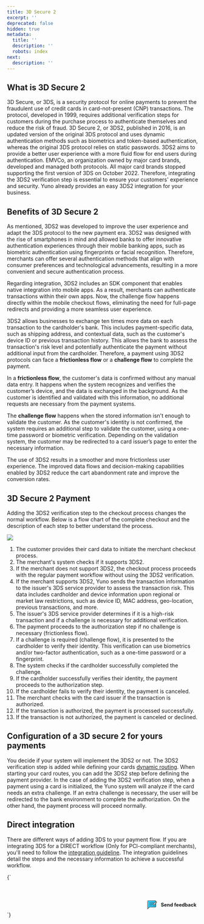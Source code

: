 ```yaml
---
title: 3D Secure 2
excerpt: ''
deprecated: false
hidden: true
metadata:
  title: ''
  description: ''
  robots: index
next:
  description: ''
---
```

## What is 3D Secure 2

3D Secure, or 3DS, is a security protocol for online payments to prevent the fraudulent use of credit cards in card-not-present (CNP) transactions. The protocol, developed in 1999, requires additional verification steps for customers during the purchase process to authenticate themselves and reduce the risk of fraud. 3D Secure 2, or 3DS2, published in 2016, is an updated version of the original 3DS protocol and uses dynamic authentication methods such as biometrics and token-based authentication, whereas the original 3DS protocol relies on static passwords. 3DS2 aims to provide a better user experience with a more fluid flow for end users during authentication. EMVCo, an organization owned by major card brands, developed and managed both protocols. All major card brands stopped supporting the first version of 3DS on October 2022. Therefore, integrating the 3DS2 verification step is essential to ensure your customers' experience and security. Yuno already provides an easy 3DS2 integration for your business. 

## Benefits of 3D Secure 2

As mentioned, 3DS2 was developed to improve the user experience and adapt the 3DS protocol to the new payment era. 3DS2 was designed with the rise of smartphones in mind and allowed banks to offer innovative authentication experiences through their mobile banking apps, such as biometric authentication using fingerprints or facial recognition. Therefore, merchants can offer several authentication methods that align with consumer preferences and technological advancements, resulting in a more convenient and secure authentication process. 

Regarding integration, 3DS2 includes an SDK component that enables native integration into mobile apps. As a result, merchants can authenticate transactions within their own apps. Now, the challenge flow happens directly within the mobile checkout flows, eliminating the need for full-page redirects and providing a more seamless user experience. 

3DS2 allows businesses to exchange ten times more data on each transaction to the cardholder's bank. This includes payment-specific data, such as shipping address, and contextual data, such as the customer's device ID or previous transaction history. This allows the bank to assess the transaction's risk level and potentially authenticate the payment without additional input from the cardholder. Therefore, a payment using 3DS2 protocols can face a **frictionless flow** or a **challenge flow** to complete the payment.

In a **frictionless flow**, the customer's data is confirmed without any manual data entry. It happens when the system recognizes and verifies the customer’s device, and the data is exchanged in the background. As the customer is identified and validated with this information, no additional requests are necessary from the payment systems. 

The **challenge flow** happens when the stored information isn't enough to validate the customer. As the customer's identity is not confirmed, the system requires an additional step to validate the customer, using a one-time password or biometric verification. Depending on the validation system, the customer may be redirected to a card issuer’s page to enter the necessary information.

The use of 3DS2 results in a smoother and more frictionless user experience. The improved data flows and decision-making capabilities enabled by 3DS2 reduce the cart abandonment rate and improve the conversion rates.

## 3D Secure 2 Payment

Adding the 3DS2 verification step to the checkout process changes the normal workflow. Below is a flow chart of the complete checkout and the description of each step to better understand the process.

![](https://files.readme.io/75ded94-payment_system_diagrama3.png)

1. The customer provides their card data to initiate the merchant checkout process.
2. The merchant's system checks if it supports 3DS2.
3. If the merchant does not support 3DS2, the checkout process proceeds with the regular payment workflow without using the 3DS2 verification.
4. If the merchant supports 3DS2, Yuno sends the transaction information to the issuer's 3DS service provider to assess the transaction risk. This data includes cardholder and device information upon regional or market law restrictions, such as device ID, MAC address, geo-location, previous transactions, and more.
5. The issuer's 3DS service provider determines if it is a high-risk transaction and if a challenge is necessary for additional verification.
6. The payment proceeds to the authorization step if no challenge is necessary (frictionless flow).
7. If a challenge is required (challenge flow), it is presented to the cardholder to verify their identity. This verification can use biometrics and/or two-factor authentication, such as a one-time password or a fingerprint.
8. The system checks if the cardholder successfully completed the challenge.
9. If the cardholder successfully verifies their identity, the payment proceeds to the authorization step.
10. If the cardholder fails to verify their identity, the payment is canceled.
11. The merchant checks with the card issuer if the transaction is authorized.
12. If the transaction is authorized, the payment is processed successfully.
13. If the transaction is not authorized, the payment is canceled or declined.

## Configuration of a 3D secure 2 for yours payments

You decide if your system will implement the 3DS2 or not. The 3DS2 verification step is added while defining your cards [dynamic routing](https://docs.y.uno/v2.0/docs/configure-dynamic-routing). When starting your card routes, you can add the 3DS2 step before defining the payment provider. In the case of adding the 3DS2 verification step, when a payment using a card is initialized, the Yuno system will analyze if the card needs an extra challenge. If an extra challenge is necessary, the user will be redirected to the bank environment to complete the authorization. On the other hand, the payment process will proceed normally.

## Direct integration

There are different ways of adding 3DS to your payment flow. If you are integrating 3DS for a DIRECT workflow (Only for PCI-compliant merchants), you'll need to follow the [integration guideline](https://docs.y.uno/v2.0/reference/create-payment-with-payment-method-split-3ds). The integration guidelines detail the steps and the necessary information to achieve a successful workflow.

<HTMLBlock>{`
<style>
  .navigation-button-shelf {
    margin: 0 0 0 0;
    display: flex;
    justify-content: flex-end;
  }

  .navigation-button {
    padding: 0.3rem;
    border-radius: 5px;
    border: 1px solid var(--yuno-purple);
    transition: transform .2s;
    display: flex;
    flex-direction: row;
  }

  .navigation-button:hover {
    transform: scale(1.02);
    box-shadow: 0 5px 5px var(--yuno-purple-10);
    cursor: pointer;
  }

  .navigation-button svg {
    color: var(--yuno-purple);
    height: 25px;
    width: 25px;
  }

  .navigation-button h4 {
    font-size: 0.8rem;
    color: var(--yuno-purple);
    margin: 0 0 0 10px;
    display: flex;
    align-items: center;
  }

  @media only screen and (max-width: 600px) {
    .navigation-button h4 {
      font-size: 0.7rem;
    }

    .navigation-button svg {
      color: var(--yuno-purple);
      height: 20px;
      width: 20px;
    }
  }
  
  /* ------------------------ define the configuration for DARK Mode ------------------------  */

  @media (prefers-color-scheme: dark) {
    .navigation-button {
      border: 1px solid var(--yuno-purple-50);
    }

    .navigation-button:hover {
      box-shadow: none;
    }

    .navigation-button svg {
      color: var(--yuno-purple-50);
    }
    
     .navigation-button h4 {
      color: var(--yuno-purple-50);
    }
  }

  [data-color-mode="dark"] .navigation-button {
      border: 1px solid var(--yuno-purple-50);
    }

   [data-color-mode="dark"] .navigation-button:hover {
      box-shadow: none;
    }

   [data-color-mode="dark"] .navigation-button svg {
      color: var(--yuno-purple-50);
    }
  
   [data-color-mode="dark"] .navigation-button h4 {
      color: var(--yuno-purple-50);
    }
</style>

<body>
  <br />
  <br />
  <section class="navigation-button-shelf">
    <div class="navigation-button" onclick="window.location='https://forms.gle/ufNUzah5hAqjhKPi7';">
     <?xml version="1.0" encoding="iso-8859-1"?>
<!-- Generator: Adobe Illustrator 19.0.0, SVG Export Plug-In . SVG Version: 6.00 Build 0)  -->
<svg version="1.1" id="Capa_1" xmlns="http://www.w3.org/2000/svg" xmlns:xlink="http://www.w3.org/1999/xlink" x="0px" y="0px"
	 viewBox="0 0 512 512" style="enable-background:new 0 0 512 512;" xml:space="preserve">
<path style="fill:#303C42;" d="M426.667,21.333h-384C19.146,21.333,0,40.469,0,64v416c0,4.313,2.604,8.208,6.583,9.854
	c1.312,0.552,2.708,0.813,4.083,0.813c2.771,0,5.5-1.083,7.542-3.125L121.75,384h304.917c23.521,0,42.667-19.135,42.667-42.667V64
	C469.333,40.469,450.188,21.333,426.667,21.333z"/>
<path style="fill:#15BEF0;" d="M448,341.333c0,11.76-9.563,21.333-21.333,21.333H117.333c-2.833,0-5.542,1.125-7.542,3.125
	L21.333,454.25V64c0-11.76,9.563-21.333,21.333-21.333h384C438.438,42.667,448,52.24,448,64V341.333z"/>
<path style="opacity:0.1;enable-background:new    ;" d="M426.667,42.667v245.839c0,29.176-23.652,52.828-52.828,52.828H96
	c-2.829,0-5.542,1.124-7.542,3.124l-36.955,36.956c-19.317,19.318-30.17,45.518-30.17,72.837v0l88.46-88.46
	c2-2,4.712-3.123,7.54-3.123h309.333c11.782,0,21.333-9.551,21.333-21.333V64C448,52.24,438.438,42.667,426.667,42.667z"/>
<g>
	<path style="fill:#303C42;" d="M352,149.333H117.333c-5.896,0-10.667-4.771-10.667-10.667S111.438,128,117.333,128H352
		c5.896,0,10.667,4.771,10.667,10.667S357.896,149.333,352,149.333z"/>
	<path style="fill:#303C42;" d="M330.646,213.333H117.333c-5.896,0-10.667-4.771-10.667-10.667S111.438,192,117.333,192h213.313
		c5.896,0,10.667,4.771,10.667,10.667S336.542,213.333,330.646,213.333z"/>
	<path style="fill:#303C42;" d="M245.333,277.333h-128c-5.896,0-10.667-4.771-10.667-10.667c0-5.896,4.771-10.667,10.667-10.667h128
		c5.896,0,10.667,4.771,10.667,10.667C256,272.563,251.229,277.333,245.333,277.333z"/>
	<path style="fill:#303C42;" d="M471.167,64c-10.771,0-21.292,4.365-28.875,11.958L312.458,205.771c-1.5,1.49-2.5,3.385-2.917,5.448
		l-10.667,53.354c-0.708,3.5,0.396,7.115,2.917,9.635c2.021,2.021,4.75,3.125,7.542,3.125c0.688,0,1.396-0.073,2.083-0.208
		l53.313-10.667c2.083-0.417,3.979-1.427,5.458-2.917l106.676-106.659c0,0,0.008-0.004,0.012-0.008s0.004-0.007,0.004-0.007
		l23.163-23.16c0,0,0,0,0-0.01c7.604-7.604,11.958-18.125,11.958-28.865C512,82.313,493.688,64,471.167,64z"/>
</g>
<polygon style="fill:#FFFFFF;" points="357.396,246.177 322.938,253.073 329.833,218.573 426.661,121.745 454.249,149.332 "/>
<path style="fill:#FFCA28;" d="M484.958,118.625l-15.625,15.625l-27.589-27.589l15.63-15.63c3.625-3.615,8.646-5.698,13.792-5.698
	c10.75,0,19.5,8.75,19.5,19.5C490.667,109.958,488.583,114.99,484.958,118.625z"/>
<linearGradient id="SVGID_1_" gradientUnits="userSpaceOnUse" x1="-29.8042" y1="636.3796" x2="-24.6018" y2="631.1702" gradientTransform="matrix(21.3333 0 0 -21.3333 996.3334 13791.667)">
	<stop  offset="0" style="stop-color:#000000;stop-opacity:0.1"/>
	<stop  offset="1" style="stop-color:#000000;stop-opacity:0"/>
</linearGradient>
<path style="fill:url(#SVGID_1_);" d="M370.188,263.542c-1.479,1.49-3.375,2.5-5.458,2.917l-53.313,10.667
	c-0.688,0.135-1.396,0.208-2.083,0.208c-2.792,0-5.521-1.104-7.542-3.125l88.458,88.458h36.417c11.771,0,21.333-9.573,21.333-21.333
	V185.741L370.188,263.542z"/>
<linearGradient id="SVGID_2_" gradientUnits="userSpaceOnUse" x1="-48.4597" y1="640.1601" x2="-25.0701" y2="629.2543" gradientTransform="matrix(21.3333 0 0 -21.3333 996.3334 13791.667)">
	<stop  offset="0" style="stop-color:#FFFFFF;stop-opacity:0.2"/>
	<stop  offset="1" style="stop-color:#FFFFFF;stop-opacity:0"/>
</linearGradient>
<path style="fill:url(#SVGID_2_);" d="M471.167,64c-0.618,0-1.217,0.155-1.833,0.184V64c0-23.531-19.146-42.667-42.667-42.667h-384
	C19.146,21.333,0,40.469,0,64v416c0,4.313,2.604,8.208,6.583,9.854c1.312,0.552,2.708,0.813,4.083,0.813
	c2.771,0,5.5-1.083,7.542-3.125L121.75,384h304.917c23.521,0,42.667-19.135,42.667-42.667V164.411l7.53-7.529
	c0,0,0.008-0.004,0.012-0.008s0.004-0.007,0.004-0.007l23.163-23.16c0,0,0,0,0-0.01c7.604-7.604,11.958-18.125,11.958-28.865
	C512,82.313,493.688,64,471.167,64z"/>
</svg>
      <h4>
        Send feedback
      </h4>
    </div>
  </section>
</body>
`}</HTMLBlock>
